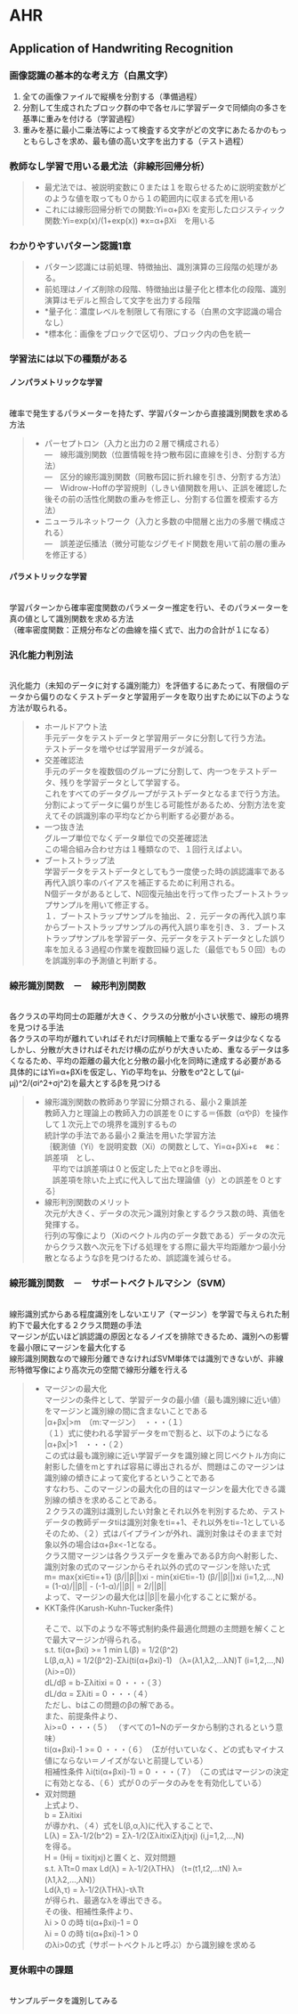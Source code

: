 # AHR
## Application of Handwriting Recognition

### 画像認識の基本的な考え方（白黒文字）
 1. 全ての画像ファイルで縦横を分割する（準備過程）
 1. 分割して生成されたブロック群の中で各セルに学習データで同傾向の多さを基準に重みを付ける（学習過程）
 1. 重みを基に最小二乗法等によって検査する文字がどの文字にあたるかのもっともらしさを求め、最も値の高い文字を出力する（テスト過程）

### 教師なし学習で用いる最尤法（非線形回帰分析）
>* 最尤法では、被説明変数に０または１を取らせるために説明変数がどのような値を取っても０から１の範囲内に収まる式を用いる
>* これには線形回帰分析での関数:Yi=α+βXi を変形したロジスティック関数:Yi=exp(x)/(1+exp(x)) ※x=α+βXi　を用いる

### わかりやすいパターン認識1章
>* パターン認識には前処理、特徴抽出、識別演算の三段階の処理がある。
>* 前処理はノイズ削除の段階、特徴抽出は量子化と標本化の段階、識別演算はモデルと照合して文字を出力する段階
>* *量子化：濃度レベルを制限して有限にする（白黒の文字認識の場合なし）
>* *標本化：画像をブロックで区切り、ブロック内の色を統一


### 学習法には以下の種類がある <br>
#### ノンパラメトリックな学習
<br>   確率で発生するパラメーターを持たず、学習パターンから直接識別関数を求める方法
>* パーセプトロン（入力と出力の２層で構成される）
<br>   ―　線形識別関数（位置情報を持つ散布図に直線を引き、分割する方法）
<br>   ―　区分的線形識別関数（同散布図に折れ線を引き、分割する方法）
<br>   ―　Widrow-Hoffの学習規則（しきい値関数を用い、正誤を確認した後その前の活性化関数の重みを修正し、分割する位置を模索する方法）
>* ニューラルネットワーク（入力と多数の中間層と出力の多層で構成される）
<br>   ―　誤差逆伝播法（微分可能なジグモイド関数を用いて前の層の重みを修正する）
#### パラメトリックな学習
<br>   学習パターンから確率密度関数のパラメーター推定を行い、そのパラメーターを真の値として識別関数を求める方法
<br>   （確率密度関数：正規分布などの曲線を描く式で、出力の合計が１になる）


### 汎化能力判別法
<br>   汎化能力（未知のデータに対する識別能力）を評価するにあたって、有限個のデータから偏りのなくテストデータと学習用データを取り出すために以下のような方法が取られる。
>* ホールドアウト法
<br>   手元データをテストデータと学習用データに分割して行う方法。
<br>   テストデータを増やせば学習用データが減る。
>* 交差確認法
<br>   手元のデータを複数個のグループに分割して、内一つをテストデータ、残りを学習データとして学習する。
<br>   これをすべてのデータグループがテストデータとなるまで行う方法。
<br>   分割によってデータに偏りが生じる可能性があるため、分割方法を変えてその誤識別率の平均などから判断する必要がある。
>* 一つ抜き法
<br>   グループ単位でなくデータ単位での交差確認法
<br>   この場合組み合わせ方は１種類なので、１回行えばよい。
>* ブートストラップ法
<br>   学習データをテストデータとしてもう一度使った時の誤認識率である再代入誤り率のバイアスを補正するために利用される。
<br>   N個データがあるとして、N回復元抽出を行って作ったブートストラップサンプルを用いて修正する。
<br>   １．ブートストラップサンプルを抽出、２．元データの再代入誤り率からブートストラップサンプルの再代入誤り率を引き、３．ブートストラップサンプルを学習データ、元データをテストデータとした誤り率を加える３過程の作業を複数回繰り返した（最低でも５０回）ものを誤識別率の予測値と判断する。

### 線形識別関数　－　線形判別関数
<br>   各クラスの平均同士の距離が大きく、クラスの分散が小さい状態で、線形の境界を見つける手法
<br>   各クラスの平均が離れていればそれだけ同横軸上で重なるデータは少なくなる
<br>   しかし、分散が大きければそれだけ横の広がりが大きいため、重なるデータは多くなるため、平均の距離の最大化と分散の最小化を同時に達成する必要がある
<br>   具体的にはYi=α+βXiを仮定し、Yiの平均をμ、分散をσ^2として(μi-μj)^2/(σi^2+σj^2)を最大とするβを見つける
>* 線形識別関数の教師あり学習に分類される、最小２乗誤差
<br>   教師入力と理論上の教師入力の誤差を０にする＝係数（αやβ）を操作して１次元上での境界を識別するもの
<br>   統計学の手法である最小２乗法を用いた学習方法
<br>   ｛観測値（Yi）を説明変数（Xi）の関数として、Yi=α+βXi+ε　※ε：誤差項　とし、
<br>   　平均では誤差項は０と仮定した上でαとβを導出、
<br>   　誤差項を除いた上式に代入して出た理論値（y）との誤差を０とする｝
>* 線形判別関数のメリット
<br>   次元が大きく、データの次元＞識別対象とするクラス数の時、真価を発揮する。
<br>   行列の写像により（Xiのベクトル内のデータ数である）データの次元からクラス数へ次元を下げる処理をする際に最大平均距離かつ最小分散となるようなβを見つけるため、誤認識を減らせる。

### 線形識別関数　－　サポートベクトルマシン（SVM）
<br>   線形識別式からある程度識別をしないエリア（マージン）を学習で与えられた制約下で最大化する２クラス問題の手法
<br>   マージンが広いほど誤認識の原因となるノイズを排除できるため、識別への影響を最小限にマージンを最大化する
<br>   線形識別関数なので線形分離できなければSVM単体では識別できないが、非線形特徴写像により高次元の空間で線形分離を行える
>* マージンの最大化
<br>   マージンの条件として、学習データの最小値（最も識別線に近い値）をマージンと識別線の間に含まないことである
<br>   |α+βx|>m　（m:マージン）　・・・（１）
<br>   （１）式に使われる学習データをmで割ると、以下のようになる
<br>   |α+βx|>1　・・・（２）
<br>   この式は最も識別線に近い学習データを識別線と同じベクトル方向に射影した値をmとすれば容易に導出されるが、問題はこのマージンは識別線の傾きによって変化するということである
<br>   すなわち、このマージンの最大化の目的はマージンを最大化できる識別線の傾きを求めることである。
<br>   ２クラスの識別は識別したい対象とそれ以外を判別するため、テストデータの教師データtiは識別対象をti=+1、それ以外をti=-1としている
<br>   そのため、（２）式はパイプラインが外れ、識別対象はそのままで対象以外の場合はα+βx<-1となる。
<br>   クラス間マージンは各クラスデータを重みであるβ方向へ射影した、識別対象の式のマージンからそれ以外の式のマージンを除いた式
<br>   m= max{xi∈ti=+1} (β/||β||)xi - min{xi∈ti=-1} (β/||β||)xi (i=1,2,...,N) = (1-α)/||β|| - (-1-α)/||β|| = 2/||β||
<br>   よって、マージンの最大化は||β||を最小化することに繋がる。
>* KKT条件(Karush-Kuhn-Tucker条件)   
<br>   そこで、以下のような不等式制約条件最適化問題の主問題を解くことで最大マージンが得られる。
<br>   s.t. ti(α+βxi) >= 1  min L(β) = 1/2(β^2)
<br>   L(β,α,λ) = 1/2(β^2)-Σλi(ti(α+βxi)-1) （λ=(λ1,λ2,...λN)T (i=1,2,...,N) (λi>=0)）
<br>   dL/dβ = b-Σλitixi = 0  ・・・（３）
<br>   dL/dα = Σλiti = 0  ・・・（４）
<br>   ただし、bはこの問題のβの解である。
<br>   また、前提条件より、
<br>   λi>=0  ・・・（５） （すべての1~Nのデータから制約されるという意味）
<br>   ti(α+βxi)-1 >= 0  ・・・（６）　（Σが付いていなく、どの式もマイナス値にならない＝ノイズがないと前提している）
<br>   相補性条件 λi(ti(α+βxi)-1) = 0  ・・・（７）　（この式はマージンの決定に有効となる、（６）式が０のデータのみをを有効化している）
>* 双対問題
<br>   上式より、
<br>   b = Σλitixi
<br>   が導かれ、（４）式をL(β,α,λ)に代入することで、
<br>   L(λ) = Σλ-1/2(b^2) = Σλ-1/2(ΣλitixiΣλjtjxj)  (i,j=1,2,...,N)
<br>   を得る。
<br>   H = (Hij = tixitjxj)と置くと、双対問題
<br>   s.t. λTt=0 max Ld(λ) = λ-1/2(λTHλ)  （t=(t1,t2,...tN) λ=(λ1,λ2,...,λN)）
<br>   Ld(λ,τ) = λ-1/2(λTHλ)-τλTt
<br>   が得られ、最適なλを導出できる。
<br>   その後、相補性条件より、
<br>   λi > 0 の時 ti(α+βxi)-1 = 0
<br>   λi = 0 の時 ti(α+βxi)-1 > 0
<br>   のλi>0の式（サポートベクトルと呼ぶ）から識別線を求める


### 夏休暇中の課題
<br>   サンプルデータを識別してみる
